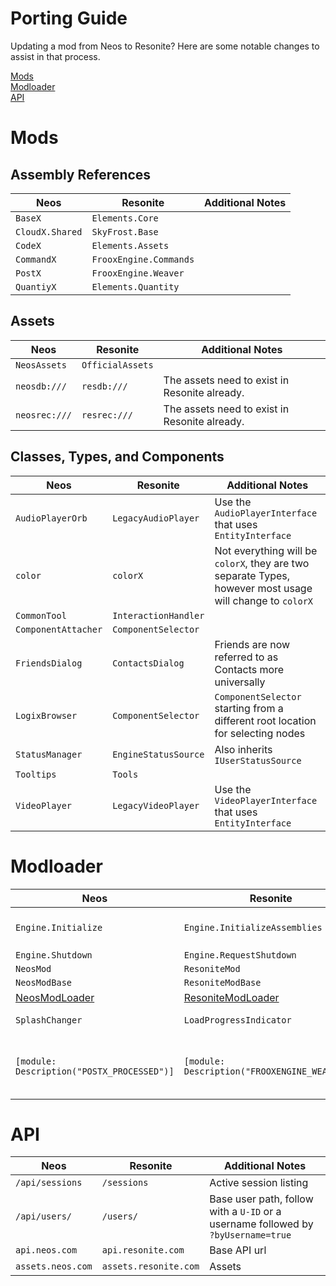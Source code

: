 # Porting Guide

Updating a mod from Neos to Resonite? Here are some notable changes to assist in that process.

[Mods](#mods)<br>
[Modloader](#modloader)<br>
[API](#api)<br>

# Mods

## Assembly References

| Neos                | Resonite         | Additional Notes        |
| ------------------- | ------------------------ | ----------------------------------------------|
| `BaseX`             | `Elements.Core`          |   |
| `CloudX.Shared`     | `SkyFrost.Base`          |   |
| `CodeX`             | `Elements.Assets`        |   |
| `CommandX`          | `FrooxEngine.Commands`   |   |
| `PostX`             | `FrooxEngine.Weaver`     |   |
| `QuantiyX`          | `Elements.Quantity`      |   |

## Assets

| Neos                | Resonite         | Additional Notes        |
| ------------------- | ------------------------ | ----------------------------------------------|
| `NeosAssets`        | `OfficialAssets`         |   |
| `neosdb:///`        | `resdb:///`              | The assets need to exist in Resonite already. |
| `neosrec:///`       | `resrec:///`             | The assets need to exist in Resonite already. |

## Classes, Types, and Components

| Neos                | Resonite         | Additional Notes        |
| ------------------- | ------------------------ | ----------------------------------------------|
| `AudioPlayerOrb`    | `LegacyAudioPlayer`      | Use the `AudioPlayerInterface` that uses `EntityInterface` |
| `color`             | `colorX`                 | Not everything will be `colorX`, they are two separate Types, however most usage will change to `colorX` |
| `CommonTool`        | `InteractionHandler`     |   |
| `ComponentAttacher` | `ComponentSelector`      |   |
| `FriendsDialog`     | `ContactsDialog`         | Friends are now referred to as Contacts more universally |
| `LogixBrowser`      | `ComponentSelector`      | `ComponentSelector` starting from a different root location for selecting nodes |
| `StatusManager`     | `EngineStatusSource`     | Also inherits `IUserStatusSource` |
| `Tooltips`          | `Tools`                  |   |
| `VideoPlayer`       | `LegacyVideoPlayer`      | Use the `VideoPlayerInterface` that uses `EntityInterface` |

# Modloader

| Neos                | Resonite         | Additional Notes        |
| ------------------- | ------------------------ | ----------------------------------------------|
| `Engine.Initialize` | `Engine.InitializeAssemblies` | This is where compatibility hash is computed |
| `Engine.Shutdown`   | `Engine.RequestShutdown` |   |
| `NeosMod`           | `ResoniteMod`            |   |
| `NeosModBase`       | `ResoniteModBase`        |   |
| [NeosModLoader](https://github.com/neos-modding-group/NeosModLoader) | [ResoniteModLoader](https://github.com/resonite-modding-group/ResoniteModLoader) |   |
| `SplashChanger`     | `LoadProgressIndicator`  | Re-added as of 2.5.0 |
| `[module: Description("POSTX_PROCESSED")]`     | `[module: Description("FROOXENGINE_WEAVED")]` | Plugins now are `Weaved` when loaded, this is done in `FrooxEngine.Weaver` |

# API

| Neos                | Resonite         | Additional Notes        |
| ------------------- | ------------------------ | ----------------------------------------------|
| `/api/sessions ` | `/sessions` | Active session listing |
| `/api/users/ ` | `/users/` | Base user path, follow with a `U-ID` or a username followed by `?byUsername=true`|
| `api.neos.com` | `api.resonite.com` | Base API url |
| `assets.neos.com` | `assets.resonite.com` | Assets |
